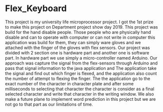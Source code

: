 # Flex_Keyboard
This project is my university life microprocessor project. I got the 1st prize to make this project on Department project show day 2019. This project was build for the hand disable people. Those people who are physically hand disable and can to operate with computer or can not write in computer this application was build for them, they can simply ware  gloves and we attached with the finger of the  gloves with flex sensors. Our project was divided with 2 section one is hardware part and another one is software part. In hardware part we use simply a micro-controller named Arduino. Our approach was capture the signal from the flex-sensors through Arduino and pass that signal information to the java application and The application take the signal and find out which finger is flexed, and the application also count the number of attempt to flexing the finger. The the application go to the exact number of the character in character plate and after some milliseconds to selecting that character the character is consider as a final selected character and write that character in the writing window. We also make a future plane to implement word prediction in this project but we are not go to that part as our limitations of time.
